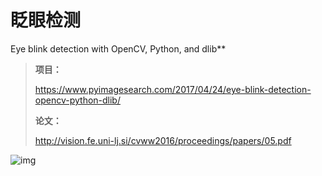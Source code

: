 
# 眨眼检测


Eye blink detection with OpenCV, Python, and dlib**



> **项目：**
>
> https://www.pyimagesearch.com/2017/04/24/eye-blink-detection-opencv-python-dlib/
>
> **论文：**
>
> http://vision.fe.uni-lj.si/cvww2016/proceedings/papers/05.pdf



![img](https://mmbiz.qpic.cn/mmbiz_gif/ptp8P184xjyl2yLZ4z4iaZhPCia7T73uxASyxKu7vJn21qSa6iatNLEmLn7wCCV6ia5emfvDs1Bv5R1ONIC3WM4sgw/640?wx_fmt=gif&tp=webp&wxfrom=5&wx_lazy=1)
